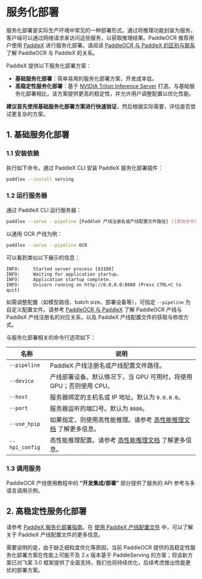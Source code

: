 # 服务化部署

服务化部署是实际生产环境中常见的一种部署形式。通过将推理功能封装为服务，客户端可以通过网络请求来访问这些服务，以获取推理结果。PaddleOCR 推荐用户使用 [PaddleX](https://github.com/PaddlePaddle/PaddleX) 进行服务化部署。请阅读 [PaddleOCR 与 PaddleX 的区别与联系](../paddleocr_and_paddlex.md#1-paddleocr-与-paddlex-的区别与联系) 了解 PaddleOCR 与 PaddleX 的关系。

PaddleX 提供以下服务化部署方案：

- **基础服务化部署**：简单易用的服务化部署方案，开发成本低。
- **高稳定性服务化部署**：基于 [NVIDIA Triton Inference Server](https://developer.nvidia.com/triton-inference-server) 打造。与基础服务化部署相比，该方案提供更高的稳定性，并允许用户调整配置以优化性能。

**建议首先使用基础服务化部署方案进行快速验证**，然后根据实际需要，评估是否尝试更复杂的方案。

## 1. 基础服务化部署

### 1.1 安装依赖

执行如下命令，通过 PaddleX CLI 安装 PaddleX 服务化部署插件：

```bash
paddlex --install serving
```

### 1.2 运行服务器

通过 PaddleX CLI 运行服务器：

```bash
paddlex --serve --pipeline {PaddleX 产线注册名或产线配置文件路径} [{其他命令行选项}]
```

以通用 OCR 产线为例：

```bash
paddlex --serve --pipeline OCR
```

可以看到类似以下展示的信息：

```text
INFO:     Started server process [63108]
INFO:     Waiting for application startup.
INFO:     Application startup complete.
INFO:     Uvicorn running on http://0.0.0.0:8080 (Press CTRL+C to quit)
```

如需调整配置（如模型路径、batch size、部署设备等），可指定 `--pipeline` 为自定义配置文件。请参考 [PaddleOCR 与 PaddleX](../paddleocr_and_paddlex.md) 了解 PaddleOCR 产线与 PaddleX 产线注册名的对应关系，以及 PaddleX 产线配置文件的获取与修改方式。

与服务化部署相关的命令行选项如下：

<table>
<thead>
<tr>
<th>名称</th>
<th>说明</th>
</tr>
</thead>
<tbody>
<tr>
<td><code>--pipeline</code></td>
<td>PaddleX 产线注册名或产线配置文件路径。</td>
</tr>
<tr>
<td><code>--device</code></td>
<td>产线部署设备。默认情况下，当 GPU 可用时，将使用 GPU；否则使用 CPU。</td>
</tr>
<tr>
<td><code>--host</code></td>
<td>服务器绑定的主机名或 IP 地址。默认为 <code>0.0.0.0</code>。</td>
</tr>
<tr>
<td><code>--port</code></td>
<td>服务器监听的端口号。默认为 <code>8080</code>。</td>
</tr>
<tr>
<td><code>--use_hpip</code></td>
<td>如果指定，则使用高性能推理。请参考 <a href="./high_performance_inference.md">高性能推理文档</a> 了解更多信息。</td>
</tr>
<tr>
<td><code>--hpi_config</code></td>
<td>高性能推理配置。请参考 <a href="./high_performance_inference.md">高性能推理文档</a> 了解更多信息。</td>
</tr>
</tbody>
</table>
</table>

### 1.3 调用服务

PaddleOCR 产线使用教程中的 <b>“开发集成/部署”</b> 部分提供了服务的 API 参考与多语言调用示例。

## 2. 高稳定性服务化部署

请参考 [PaddleX 服务化部署指南](https://paddlepaddle.github.io/PaddleX/3.0/pipeline_deploy/serving.html#2)。在 [使用 PaddleX 产线配置文件](../paddleocr_and_paddlex.md#3-使用-paddlex-产线配置文件) 中，可以了解关于 PaddleX 产线配置文件的更多信息。

需要说明的是，由于缺乏细粒度优化等原因，当前 PaddleOCR 提供的高稳定性服务化部署方案在性能上可能不及 2.x 版本基于 PaddleServing 的方案；但该新方案已对飞桨 3.0 框架提供了全面支持，我们也将持续优化，后续考虑推出性能更优的部署方案。
